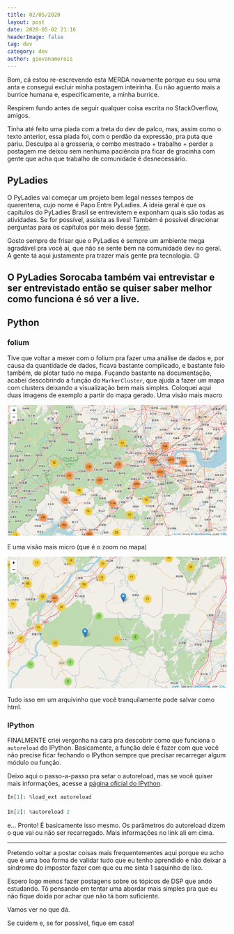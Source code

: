 ```yaml
---
title: 02/05/2020
layout: post
date: 2020-05-02 21:16
headerImage: false
tag: dev
category: dev
author: giovanamorais
---
```


Bom, cá estou re-escrevendo esta MERDA novamente porque eu sou uma anta e
consegui excluir minha postagem inteirinha. Eu não aguento mais a burrice
humana e, especificamente, a minha burrice.

Respirem fundo antes de seguir qualquer coisa escrita no StackOverflow, amigos.

Tinha até feito uma piada com a treta do dev de palco, mas, assim como o texto
anterior, essa piada foi, com o perdão da expressão, pra puta que pariu.
Desculpa aí a grosseria, o combo mestrado + trabalho + perder a postagem me
deixou sem nenhuma paciência pra ficar de gracinha com gente que acha que
trabalho de comunidade é desnecessário.

## PyLadies

O PyLadies vai começar um projeto bem legal nesses tempos de quarentena, cujo
nome é Papo Entre PyLadies. A ideia geral é que os capítulos do PyLadies Brasil
se entrevistem e exponham quais são todas as atividades. Se for possível,
assista as lives! Também é possível direcionar perguntas para os capítulos por
meio desse [form](https://docs.google.com/forms/d/e/1FAIpQLScp5pB7LvP-JmLlOF8H6ICXCocGOR1gV0DPQtjVr5tXkhr_9w/viewform).

Gosto sempre de frisar que o PyLadies é sempre um ambiente mega agradável pra
você aí, que não se sente bem na comunidade dev no geral. A gente tá aqui
justamente pra trazer mais gente pra tecnologia. :wink:


O PyLadies Sorocaba também vai entrevistar e ser entrevistado então se quiser
saber melhor como funciona é só ver a live.
---

## Python

### folium
Tive que voltar a mexer com o folium pra fazer uma análise de dados e, por
causa da quantidade de dados, ficava bastante complicado, e bastante feio
também, de plotar tudo no mapa. Fuçando bastante na documentação, acabei
descobrindo a função do `MarkerCluster`, que ajuda a fazer um mapa com clusters
deixando a visualização bem mais simples. Coloquei aqui duas imagens de exemplo
a partir do mapa gerado. Uma visão mais macro

![outer_map](../assets/images/outer_map.png)

E uma visão mais micro (que é o zoom no mapa)

![inner_map](../assets/images/inner_map.png)

Tudo isso em um arquivinho que você tranquilamente pode salvar como html.

### IPython

FINALMENTE criei vergonha na cara pra descobrir como que funciona o
`autoreload` do IPython. Basicamente, a função dele é fazer com que você não
precise ficar fechando o IPython sempre que precisar recarregar algum módulo ou
função.

Deixo aqui o passo-a-passo pra setar o autoreload, mas se você quiser mais
informações, acesse a [página oficial do IPython](https://ipython.readthedocs.io/en/stable/config/extensions/autoreload.html?highlight=autoreload).

```python
In[1]: %load_ext autoreload

In[2]: %autoreload 2
```

e... Pronto! É basicamente isso mesmo. Os parâmetros do autoreload dizem o que
vai ou não ser recarregado. Mais informações no link ali em cima.

---

Pretendo voltar a postar coisas mais frequentementes aqui porque eu acho que é
uma boa forma de validar tudo que eu tenho aprendido e não deixar a síndrome do
impostor fazer com que eu me sinta 1 saquinho de lixo.

Espero logo menos fazer postagens sobre os tópicos de DSP que ando estudando.
Tô pensando em tentar uma abordar mais simples pra que eu não fique doida por
achar que não tá bom suficiente.

Vamos ver no que dá.

Se cuidem e, se for possível, fique em casa!
